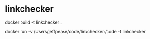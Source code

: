 # linkchecker

docker build -t linkchecker .


docker run -v /Users/jeffpease/code/linkchecker:/code -t linkchecker